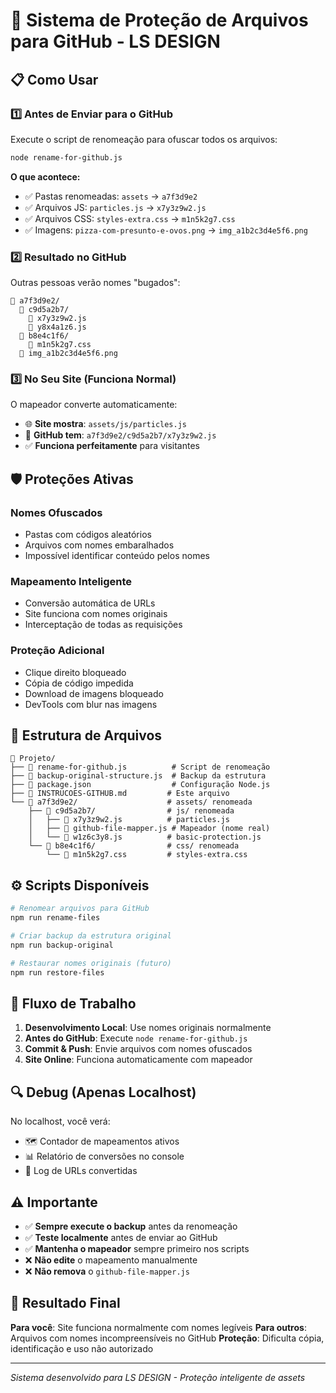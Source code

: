 # 🔐 Sistema de Proteção de Arquivos para GitHub - LS DESIGN

## 📋 Como Usar

### 1️⃣ **Antes de Enviar para o GitHub**

Execute o script de renomeação para ofuscar todos os arquivos:

```bash
node rename-for-github.js
```

**O que acontece:**
- ✅ Pastas renomeadas: `assets` → `a7f3d9e2`
- ✅ Arquivos JS: `particles.js` → `x7y3z9w2.js`  
- ✅ Arquivos CSS: `styles-extra.css` → `m1n5k2g7.css`
- ✅ Imagens: `pizza-com-presunto-e-ovos.png` → `img_a1b2c3d4e5f6.png`

### 2️⃣ **Resultado no GitHub**

Outras pessoas verão nomes "bugados":
```
📁 a7f3d9e2/
  📁 c9d5a2b7/
    📄 x7y3z9w2.js
    📄 y8x4a1z6.js
  📁 b8e4c1f6/
    📄 m1n5k2g7.css
  📄 img_a1b2c3d4e5f6.png
```

### 3️⃣ **No Seu Site (Funciona Normal)**

O mapeador converte automaticamente:
- 🌐 **Site mostra**: `assets/js/particles.js`
- 💾 **GitHub tem**: `a7f3d9e2/c9d5a2b7/x7y3z9w2.js`
- ✅ **Funciona perfeitamente** para visitantes

## 🛡️ Proteções Ativas

### **Nomes Ofuscados**
- Pastas com códigos aleatórios
- Arquivos com nomes embaralhados  
- Impossível identificar conteúdo pelos nomes

### **Mapeamento Inteligente**
- Conversão automática de URLs
- Site funciona com nomes originais
- Interceptação de todas as requisições

### **Proteção Adicional**
- Clique direito bloqueado
- Cópia de código impedida
- Download de imagens bloqueado
- DevTools com blur nas imagens

## 📂 Estrutura de Arquivos

```
📁 Projeto/
├── 📄 rename-for-github.js          # Script de renomeação
├── 📄 backup-original-structure.js  # Backup da estrutura
├── 📄 package.json                  # Configuração Node.js
├── 📄 INSTRUCOES-GITHUB.md         # Este arquivo
└── 📁 a7f3d9e2/                    # assets/ renomeada
    ├── 📁 c9d5a2b7/                # js/ renomeada  
    │   ├── 📄 x7y3z9w2.js          # particles.js
    │   ├── 📄 github-file-mapper.js # Mapeador (nome real)
    │   └── 📄 w1z6c3y8.js          # basic-protection.js
    └── 📁 b8e4c1f6/                # css/ renomeada
        └── 📄 m1n5k2g7.css         # styles-extra.css
```

## ⚙️ Scripts Disponíveis

```bash
# Renomear arquivos para GitHub
npm run rename-files

# Criar backup da estrutura original  
npm run backup-original

# Restaurar nomes originais (futuro)
npm run restore-files
```

## 🚀 Fluxo de Trabalho

1. **Desenvolvimento Local**: Use nomes originais normalmente
2. **Antes do GitHub**: Execute `node rename-for-github.js`
3. **Commit & Push**: Envie arquivos com nomes ofuscados
4. **Site Online**: Funciona automaticamente com mapeador

## 🔍 Debug (Apenas Localhost)

No localhost, você verá:
- 🗺️ Contador de mapeamentos ativos
- 📊 Relatório de conversões no console
- 🔄 Log de URLs convertidas

## ⚠️ Importante

- ✅ **Sempre execute o backup** antes da renomeação
- ✅ **Teste localmente** antes de enviar ao GitHub  
- ✅ **Mantenha o mapeador** sempre primeiro nos scripts
- ❌ **Não edite** o mapeamento manualmente
- ❌ **Não remova** o `github-file-mapper.js`

## 🎯 Resultado Final

**Para você**: Site funciona normalmente com nomes legíveis
**Para outros**: Arquivos com nomes incompreensíveis no GitHub
**Proteção**: Dificulta cópia, identificação e uso não autorizado

---
*Sistema desenvolvido para LS DESIGN - Proteção inteligente de assets*

